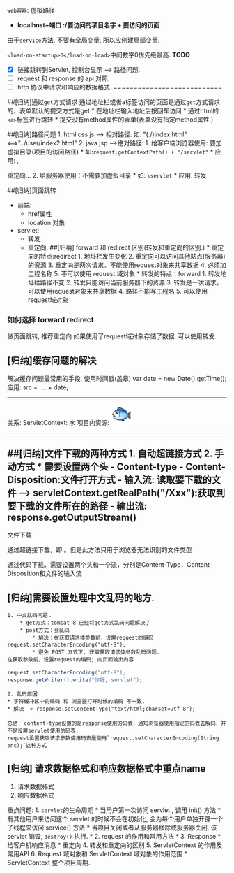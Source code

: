 `web容器`: 虚拟路径

- **localhost+端口 :/要访问的项目名字 + 要访问的页面** 

由于`service`方法, 不要有全局变量, 所以应创建局部变量.

`<load-on-startup>0</load-on-load>`中间数字0优先级最高.
**TODO**
- [x]  <a href="/demo4"></a>链接跳转到Servlet, 控制台显示 --> 路径问题.
- [ ]  request 和 response 的 api 对照.
- [ ]  http 协议中请求和响应的数据格式.
===========================

##[归纳]通过`get`方式请求
通过地址栏或者a标签访问的页面是通过`get`方式请求的，表单默认的提交方式是get
	* 在地址栏输入地址后按回车访问
	* 通过html的`<a>`标签进行跳转
	* 提交没有method属性的表单(表单没有指定method属性.)

##[归纳]路径问题
	1. html css js --> 相对路径: 
		如: "(./)index.html"<==>"../user/index2.html"
	2. java jsp	-->绝对路径:
		1. 给客户端浏览器使用: 要加虚拟目录(项目的访问路径)
			* 如:`request.getContextPath() + "/servlet"`
			* 应用: <a> , <form> 重定向...
		2. 给服务器使用：不需要加虚拟目录
			* 如: `\servlet`
			* 应用: 转发

##[归纳]页面跳转
- 前端:
	* href属性
	* location 对象
- servlet: 
	* 转发
	* 重定向.
##[归纳] forward 和  redirect 区别(转发和重定向的区别.)
			* 重定向的特点:redirect
				1. 地址栏发生变化
				2. 重定向可以访问其他站点(服务器)的资源
				3. 重定向是两次请求。不能使用request对象来共享数据
				4. 必须加工程名称
				5. 不可以使用 request 域对象
			* 转发的特点：forward
				1. 转发地址栏路径不变
				2. 转发只能访问当前服务器下的资源
				3. 转发是一次请求，可以使用request对象来共享数据
				4. 路径不能写工程名
				5. 可以使用request域对象
### 如何选择 forward redirect
做页面跳转, 推荐重定向
如果使用了request域对象存储了数据, 可以使用转发.

## [归纳]缓存问题的解决
解决缓存问题最常用的手段, 使用时间戳(盖章)
	var date = new Date().getTime();
	应用: src = .... + date;
___
关系: ServletContext: 水	项目内资源: ![鱼](day66-tomcat-servlet_files/1.png)
___
##[归纳]文件下载的两种方式
	1. 自动超链接方式
	2. 手动方式
		* 需要设置两个头
			- Content-type
			- Content-Disposition:文件打开方式
			- 输入流: 读取要下载的文件 --> servletContext.getRealPath("/Xxx"):获取到要下载的文件所在的路径
			- 输出流: response.getOutputStream()
------
文件下载

通过超链接下载，即<a herf=”文件路径”> 。但是此方法只用于浏览器无法识别的文件类型

通过代码下载。需要设置两个头和一个流，分别是Content-Type，Content-Disposition和文件的输入流 

	 
## [归纳]需要设置处理中文乱码的地方.
	1. 中文乱码问题：
		* get方式：tomcat 8 已经将get方式乱码问题解决了
		* post方式：会乱码
			* 解决：在获取请求体参数前，设置request的编码request.setCharacterEncoding("utf-8");
			* 避免 POST 方式下, 获取获取请求体参数乱码问题.
	在获取参数前，设置request的编码; 向页面输出内容
```java
request.setCharacterEncoding("utf-8");
response.getWriter().write("你好, servlet");
```
	2. 乱码原因
	* 字符缓冲区中的编码 和 浏览器打开时候的编码 不一致.
	* 解决--> response.setContentType("text/html;charset=utf-8");
	
	总结: content-type设置的是response使用的码表，通知浏览器使用指定的码表去解码，并不是设置servlet使用的码表，
	request设置获取请求参数使用码表是使用`request.setCharacterEncoding(String enc);`这种方式
	
## [归纳] 请求数据格式和响应数据格式中重点name
1. 请求数据格式
2. 响应数据格式


重点问题:
	1. `servlet`的生命周期
		* 当用户第一次访问 servlet , 调用 init() 方法
		* 有其他用户来访问这个 servlet 的时候不会在初始化, 会为每个用户单独开辟一个子线程来访问 service() 方法
		* 当项目关闭或者从服务器移除或服务器关闭, 该 servlet 销毁, `destroy()` 执行.
		* 
	2. request 的作用和常用方法
		* 
	3. Response 
		* 给客户机响应消息
		* 重定向
	4. 转发和重定向的区别
	5. ServletContext 的作用及常用API
	6. Request 域对象和 ServletContext 域对象的作用范围
		* ServletContext 整个项目周期.